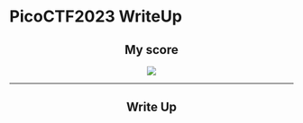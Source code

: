 # **PicoCTF2023 WriteUp**

<h2 align=center><b>My score</b></h2>
<p align=center><img src="https://user-images.githubusercontent.com/60804710/230539780-f5520643-3834-4bcc-b277-2cce3efe09c6.png" align=center /></p>

---
<h2 align=center><b>Write Up</b></h2>
